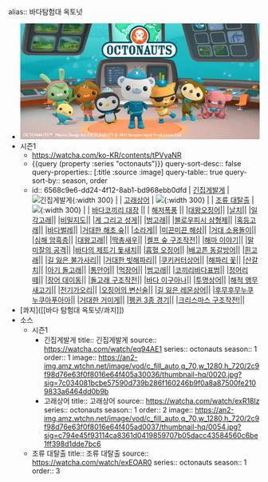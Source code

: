 alias:: 바다탐험대 옥토넛

- ![2-qRUEct36opgnCydB0DVmu9OkZNU7YaDLk1UNPfQcuqT6MUNG8NDgfTHP3FPyeXcEerTqYvrzw3flUnzl8jVpnsjk4OeaKG2WUc24mvO_CibK__S8lNH9hSeb4kY_ynFY2Mi6tDu7ki-J7OJFX1fw.webp](../assets/2-qRUEct36opgnCydB0DVmu9OkZNU7YaDLk1UNPfQcuqT6MUNG8NDgfTHP3FPyeXcEerTqYvrzw3flUnzl8jVpnsjk4OeaKG2WUc24mvO_CibK_S8lNH9hSeb4kY_ynFY2Mi6tDu7ki-J7OJFX1fw_1698208265190_0.webp)
- 시즌1
	- https://watcha.com/ko-KR/contents/tPVyaNR
	- {{query (property :series "octonauts")}}
	  query-sort-desc:: false
	  query-properties:: [:title :source :image]
	  query-table:: true
	  query-sort-by:: season, order
	- id:: 6568c9e6-dd24-4f12-8ab1-bd968ebb0dfd
	  | [긴집게발게](https://watcha.com/watch/eq94AE1) | ![긴집게발게](https://an2-img.amz.wtchn.net/image/vod/c_fill_auto,q_70,w_1280,h_720/2c9f98d76e63f0f8016e64f405a30036/thumbnail-hq/0020.jpg?sig=7c034081bcbe57590d739b286f160246b9f0a8a87500fe2109833a6464dd0b9b){:width 300} |
	  | [고래상어](https://watcha.com/watch/exR18lz) | ![](https://an2-img.amz.wtchn.net/image/vod/c_fill_auto,q_70,w_1280,h_720/2c9f98d76e63f0f8016e64f405ad0037/thumbnail-hq/0054.jpg?sig=c794e45f93114ca8361d0419859707b05dacc43584560c6be1ff398d1dde7bc6){:width 300} |
	  | [조류 대탈출](https://watcha.com/watch/exEOAR0?mappingSource=basic) | ![](https://an2-img.amz.wtchn.net/image/vod/c_fill_auto,q_70,w_1280,h_720/2c9f98d76e63f0f8016e64f405b70038/thumbnail-hq/0044.jpg?sig=16c1c98d82331a0af7b1273e352064946622774776625cba7c61c09c787c0d93){:width 300} |
	  | [바다코끼리 대장](https://watcha.com/watch/eqbAG3a) ||
	  | [해저폭풍](https://watcha.com/watch/ex3w3Gb?mappingSource=basic) ||
	  |[대왕오징어](https://watcha.com/watch/e7Mjz8w?mappingSource=basic)||
	  |[날치](https://watcha.com/watch/exaaZbO?mappingSource=basic)||
	  |[일각고래](https://watcha.com/watch/eqja3D5?mappingSource=basic)||
	  |[비밀지도](https://watcha.com/watch/eY0g0mj?mappingSource=basic)||
	  |[게 그리고 성게](https://watcha.com/watch/exvN6W3?mappingSource=basic)||
	  |[범고래](https://watcha.com/watch/eYnZ2v9?mappingSource=basic)||
	  |[블로우피시 삼형제](https://watcha.com/watch/eY123nV?mappingSource=basic)||
	  |[혹등고래](https://watcha.com/watch/e7rrVjr?mappingSource=basic)||
	  |[바다벌레](https://watcha.com/watch/exz5NLy?mappingSource=basic)||
	  |[거대한 해초 숲](https://watcha.com/watch/eqKgkOQ?mappingSource=basic)||
	  |[소라게](https://watcha.com/watch/exDzn4L?mappingSource=basic)||
	  |[미끈미끈 해삼](https://watcha.com/watch/eYd1Pjy?mappingSource=basic)||
	  |[거대 소용돌이](https://watcha.com/watch/exJnAkA?mappingSource=basic)||
	  |[심해 암흑층](https://watcha.com/watch/e7XXmZK?mappingSource=basic)||
	  |[대왕고래](https://watcha.com/watch/e7WrdKQ?mappingSource=basic)||
	  |[딱총새우](https://watcha.com/watch/eYlJaR9?mappingSource=basic)||
	  |[켈프 숲 구조작전](https://watcha.com/watch/eqLW4dE?mappingSource=basic)||
	  |[해마 이야기](https://watcha.com/watch/ex5b3JK?mappingSource=basic)||
	  |[말미잘의 공격](https://watcha.com/watch/expk6Mn?mappingSource=basic)||
	  |[바다의 제트기 돛새치](https://watcha.com/watch/eqQQM4n?mappingSource=basic)||
	  |[흡혈 오징어](https://watcha.com/watch/eq8OJ22?mappingSource=basic)||
	  |[배고픈 동갈방어](https://watcha.com/watch/e74lVk2?mappingSource=basic)||
	  |[흰고래](https://watcha.com/watch/eqBO4rQ?mappingSource=basic)||
	  |[길 잃은 불가사리](https://watcha.com/watch/e7VkrNo?mappingSource=basic)||
	  |[거대한 빗해파리](https://watcha.com/watch/e7mV0Ew?mappingSource=basic)||
	  |[쿠키커터상어](https://watcha.com/watch/eqOkMJV?mappingSource=basic)||
	  |[해파리 꽃](https://watcha.com/watch/eqNQyKR?mappingSource=basic)||
	  |[산갈치](https://watcha.com/watch/eqyLK6G?mappingSource=basic)||
	  |[아기 돌고래](https://watcha.com/watch/eY2bVn0?mappingSource=basic)||
	  |[통안어](https://watcha.com/watch/eYA8npy?mappingSource=basic)||
	  |[먹장어](https://watcha.com/watch/exoVJ3P?mappingSource=basic)||
	  |[범고래](https://watcha.com/watch/eYw3J1D?mappingSource=basic)||
	  |[코끼리바다표범](https://watcha.com/watch/eqkJa9N?mappingSource=basic)||
	  |[정어리 떼](https://watcha.com/watch/eqZA3ev?mappingSource=basic)||
	  |[장어 대이동](https://watcha.com/watch/exGQmrl?mappingSource=basic)||
	  |[돌고래 구조작전](https://watcha.com/watch/e7e9g0B?mappingSource=basic)||
	  |[바다 이구아나](https://watcha.com/watch/e7PymKN?mappingSource=basic)||
	  |[투명상어](https://watcha.com/watch/e7gKnGa?mappingSource=basic)||
	  |[해적 앵무새고기](https://watcha.com/watch/eq94An1?mappingSource=basic)||
	  |[전기가오리](https://watcha.com/watch/exR18Kz?mappingSource=basic)||
	  |[오징어의 변신술](https://watcha.com/watch/exEOAD0?mappingSource=basic)||
	  |[길 잃은 레몬상어](https://watcha.com/watch/eqbAGMa?mappingSource=basic)||
	  |[후무후무누쿠누쿠아푸아아](https://watcha.com/watch/ex3w3kb?mappingSource=basic)||
	  |[거대한 거미게](https://watcha.com/watch/e7Mjzkw?mappingSource=basic)||
	  |[펭귄 3종 경기](https://watcha.com/watch/exaaZ3O?mappingSource=basic)||
	  |[크리스마스 구조작전!](https://watcha.com/watch/eqja3g5?mappingSource=basic)||
- [콰지]([[바다 탐험대 옥토넛/콰지]])
- 소스
	- 시즌1
		- 긴집게발게
		  title:: 긴집게발게
		  source:: https://watcha.com/watch/eq94AE1
		  series:: octonauts
		  season:: 1
		  order:: 1
		  image:: https://an2-img.amz.wtchn.net/image/vod/c_fill_auto,q_70,w_1280,h_720/2c9f98d76e63f0f8016e64f405a30036/thumbnail-hq/0020.jpg?sig=7c034081bcbe57590d739b286f160246b9f0a8a87500fe2109833a6464dd0b9b
		- 고래상어
		  title:: 고래상어
		  source:: https://watcha.com/watch/exR18lz
		  series:: octonauts
		  season:: 1
		  order:: 2
		  image:: https://an2-img.amz.wtchn.net/image/vod/c_fill_auto,q_70,w_1280,h_720/2c9f98d76e63f0f8016e64f405ad0037/thumbnail-hq/0054.jpg?sig=c794e45f93114ca8361d0419859707b05dacc43584560c6be1ff398d1dde7bc6
	- 조류 대탈출
	  title:: 조류 대탈출
	  source:: https://watcha.com/watch/exEOAR0
	  series:: octonauts
	  season:: 1
	  order:: 3
